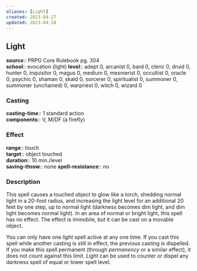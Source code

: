 ```yaml
---
aliases: [Light]
created: 2023-04-27
updated: 2023-04-28
---
```


## Light

**source**:: PRPG Core Rulebook pg. 304  
**school**:: evocation (light)
**level**:: adept 0, arcanist 0, bard 0, cleric 0, druid 0, hunter 0, inquisitor 0, magus 0, medium 0, mesmerist 0, occultist 0, oracle 0, psychic 0, shaman 0, skald 0, sorcerer 0, spiritualist 0, summoner 0, summoner (unchained) 0, warpriest 0, witch 0, wizard 0

### Casting

**casting-time**:: 1 standard action  
**components**:: V, M/DF (a firefly)

### Effect

**range**:: touch  
**target**:: object touched  
**duration**:: 10 min./level  
**saving-throw**:: none
**spell-resistance**:: no

### Description

This spell causes a touched object to glow like a torch, shedding normal light in a 20-foot radius, and increasing the light level for an additional 20 feet by one step, up to normal light (darkness becomes dim light, and dim light becomes normal light). In an area of normal or bright light, this spell has no effect. The effect is immobile, but it can be cast on a movable object.  
  
You can only have one *light* spell active at any one time. If you cast this spell while another casting is still in effect, the previous casting is dispelled. If you make this spell permanent (through *permanency* or a similar effect), it does not count against this limit. *Light* can be used to counter or dispel any darkness spell of equal or lower spell level.
